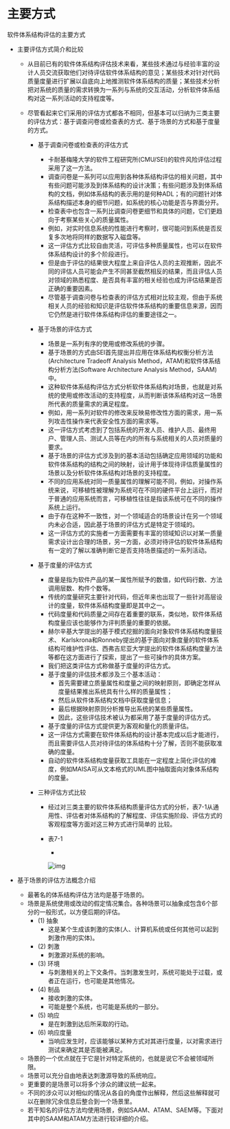 # 主要方式

软件体系结构评估的主要方式

- 主要评估方式简介和比较

  - 从目前已有的软件体系结构评估技术来看，某些技术通过与经验丰富的设计人员交流获取他们对待评估软件体系结构的意见；某些技术对针对代码质量度量进行扩展以自底向上地推测软件体系结构的质量；某些技术分析把对系统的质量的需求转换为一系列与系统的交互活动，分析软件体系结构对这一系列活动的支持程度等。 

  - 尽管看起来它们采用的评估方式都各不相同，但基本可以归纳为三类主要的评估方式：基于调查问卷或检查表的方式、基于场景的方式和基于度量的方式。

    - 基于调查问卷或检查表的评估方式

      - 卡耐基梅隆大学的软件工程研究所(CMU/SEI)的软件风险评估过程采用了这一方法。
      - 调查问卷是一系列可以应用到各种体系结构评估的相关问题，其中有些问题可能涉及到体系结构的设计决策；有些问题涉及到体系结构的文档，例如体系结构的表示用的是何种ADL；有的问题针对体系结构描述本身的细节问题，如系统的核心功能是否与界面分开。
      - 检查表中也包含一系列比调查问卷更细节和具体的问题，它们更趋向于考察某些关心的质量属性。
      - 例如，对实时信息系统的性能进行考察时，很可能问到系统是否反复多次地将同样的数据写入磁盘等。
      - 这一评估方式比较自由灵活，可评估多种质量属性，也可以在软件体系结构设计的多个阶段进行。
      - 但是由于评估的结果很大程度上来自评估人员的主观推断，因此不同的评估人员可能会产生不同甚至截然相反的结果，而且评估人员对领域的熟悉程度、是否具有丰富的相关经验也成为评估结果是否正确的重要因素。
      - 尽管基于调查问卷与检查表的评估方式相对比较主观，但由于系统相关人员的经验和知识是评估软件体系结构的重要信息来源，因而它仍然是进行软件体系结构评估的重要途径之一。

    - 基于场景的评估方式

      - 场景是一系列有序的使用或修改系统的步骤。
      - 基于场景的方式由SEI首先提出并应用在体系结构权衡分析方法(Architecture Tradeoff Analysis Method，ATAM)和软件体系结构分析方法(Software Architecture Analysis Method，SAAM)中。
      - 这种软件体系结构评估方式分析软件体系结构对场景，也就是对系统的使用或修改活动的支持程度，从而判断该体系结构对这一场景所代表的质量需求的满足程度。
      - 例如，用一系列对软件的修改来反映易修改性方面的需求，用一系列攻击性操作来代表安全性方面的需求等。
      - 这一评估方式考虑到了包括系统的开发人员、维护人员、最终用户、管理人员、测试人员等在内的所有与系统相关的人员对质量的要求。
      - 基于场景的评估方式涉及到的基本活动包括确定应用领域的功能和软件体系结构的结构之间的映射，设计用于体现待评估质量属性的场景以及分析软件体系结构对场景的支持程度。
      - 不同的应用系统对同一质量属性的理解可能不同，例如，对操作系统来说，可移植性被理解为系统可在不同的硬件平台上运行，而对于普通的应用系统而言，可移植性往往是指该系统可在不同的操作系统上运行。
      - 由于存在这种不一致性，对一个领域适合的场景设计在另一个领域内未必合适，因此基于场景的评估方式是特定于领域的。
      - 这一评估方式的实施者一方面需要有丰富的领域知识以对某一质量需求设计出合理的场景，另一方面，必须对待评估的软件体系结构有一定的了解以准确判断它是否支持场景描述的一系列活动。 

    - 基于度量的评估方式

      - 度量是指为软件产品的某一属性所赋予的数值，如代码行数、方法调用层数、构件个数等。
      - 传统的度量研究主要针对代码，但近年来也出现了一些针对高层设计的度量，软件体系结构度量即是其中之一。
      - 代码度量和代码质量之间存在着重要的联系，类似地，软件体系结构度量应该也能够作为评判质量的重要的依据。
      - 赫尔辛基大学提出的基于模式挖掘的面向对象软件体系结构度量技术、 Karlskrona和Ronneby提出的基于面向对象度量的软件体系结构可维护性评估、西弗吉尼亚大学提出的软件体系结构度量方法等都在这方面进行了探索，提出了一些可操作的具体方案。
      - 我们把这类评估方式称做基于度量的评估方式。
      - 基于度量的评估技术都涉及三个基本活动：
        - 首先需要建立质量属性和度量之间的映射原则，即确定怎样从度量结果推出系统具有什么样的质量属性；
        - 然后从软件体系结构文档中获取度量信息；
        - 最后根据映射原则分析推导出系统的某些质量属性。
        - 因此，这些评估技术被认为都采用了基于度量的评估方式。
      - 基于度量的评估方式提供更为客观和量化的质量评估。
      - 这一评估方式需要在软件体系结构的设计基本完成以后才能进行，而且需要评估人员对待评估的体系结构十分了解，否则不能获取准确的度量。
      - 自动的软件体系结构度量获取工具能在一定程度上简化评估的难度，例如MAISA可从文本格式的UML图中抽取面向对象体系结构的度量。

    - 三种评估方式比较

      - 经过对三类主要的软件体系结构质量评估方式的分析，表7-1从通用性、评估者对体系结构的了解程度、评估实施阶段、评估方式的客观程度等方面对这三种方式进行简单的 比较。

      - 表7-1

        - 

          ![img](https://mubu.com/document_image/9e150266-43d8-4545-8c66-8bc06f028154-4644403.jpg)

- 基于场景的评估方法概念介绍

  - 最著名的体系结构评估方法均是基于场景的。
  - 场景是系统使用或改动的假定情况集合。各种场景可以抽象成包含6个部分的一般形式，以方便后期的评估。
    - (1) 抽象
      - 这是某个生成该刺激的实体(人、计算机系统或任何其他可以起到刺激作用的实体)。
    - (2) 刺激
      - 刺激源对系统的影响。
    - (3) 环境
      - 与刺激相关的上下文条件。当刺激发生时，系统可能处于过载，或者正在运行，也可能是其他情况。
    - (4) 制品
      - 接收刺激的实体。
      - 可能是整个系统，也可能是系统的一部分。
    - (5) 响应
      - 是在刺激到达后所采取的行动。
    - (6) 响应度量
      - 当响应发生时，应该能够以某种方式对其进行度量，以对需求进行测试来确定其是否能被满足。
  - 场景的一个优点就在于它是针对特定系统的，也就是说它不会被领域所限。
  - 场景可以充分自由地表达刺激源导致的系统响应。
  - 更重要的是场景可以将多个涉众的建议统一起来。
  - 不同的涉众可以对相似的情况从各自的角度作出解释，然后这些解释就可以在删除冗余信息后整合到一个场景里。
  - 若干知名的评估方法均使用场景，例如SAAM、ATAM、SAEM等。下面对其中的SAAM和ATAM方法进行较详细的介绍。